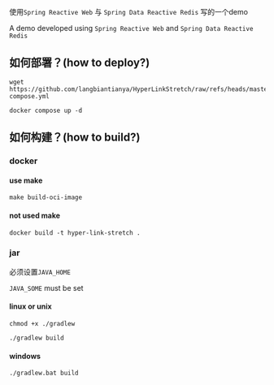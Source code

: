 使用`Spring Reactive Web` 与 `Spring Data Reactive Redis` 写的一个demo

A demo developed using `Spring Reactive Web` and `Spring Data Reactive Redis`

## 如何部署？(how to deploy?)

```shell
wget https://github.com/langbiantianya/HyperLinkStretch/raw/refs/heads/master/docker-compose.yml
```
```shell
docker compose up -d
```
## 如何构建？(how to build?)
### docker
#### use make
```shell
make build-oci-image
```
#### not used make
```shell
docker build -t hyper-link-stretch .
```
### jar 
必须设置`JAVA_HOME`

`JAVA_SOME` must be set
#### linux or unix
```shell
chmod +x ./gradlew
```
```shell
./gradlew build
```
#### windows
```shell
./gradlew.bat build
```
